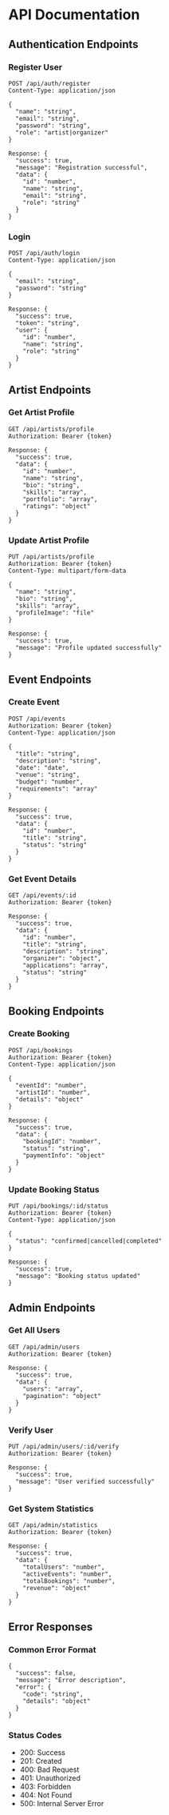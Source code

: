 # API Documentation

## Authentication Endpoints

### Register User
```http
POST /api/auth/register
Content-Type: application/json

{
  "name": "string",
  "email": "string",
  "password": "string",
  "role": "artist|organizer"
}

Response: {
  "success": true,
  "message": "Registration successful",
  "data": {
    "id": "number",
    "name": "string",
    "email": "string",
    "role": "string"
  }
}
```

### Login
```http
POST /api/auth/login
Content-Type: application/json

{
  "email": "string",
  "password": "string"
}

Response: {
  "success": true,
  "token": "string",
  "user": {
    "id": "number",
    "name": "string",
    "role": "string"
  }
}
```

## Artist Endpoints

### Get Artist Profile
```http
GET /api/artists/profile
Authorization: Bearer {token}

Response: {
  "success": true,
  "data": {
    "id": "number",
    "name": "string",
    "bio": "string",
    "skills": "array",
    "portfolio": "array",
    "ratings": "object"
  }
}
```

### Update Artist Profile
```http
PUT /api/artists/profile
Authorization: Bearer {token}
Content-Type: multipart/form-data

{
  "name": "string",
  "bio": "string",
  "skills": "array",
  "profileImage": "file"
}

Response: {
  "success": true,
  "message": "Profile updated successfully"
}
```

## Event Endpoints

### Create Event
```http
POST /api/events
Authorization: Bearer {token}
Content-Type: application/json

{
  "title": "string",
  "description": "string",
  "date": "date",
  "venue": "string",
  "budget": "number",
  "requirements": "array"
}

Response: {
  "success": true,
  "data": {
    "id": "number",
    "title": "string",
    "status": "string"
  }
}
```

### Get Event Details
```http
GET /api/events/:id
Authorization: Bearer {token}

Response: {
  "success": true,
  "data": {
    "id": "number",
    "title": "string",
    "description": "string",
    "organizer": "object",
    "applications": "array",
    "status": "string"
  }
}
```

## Booking Endpoints

### Create Booking
```http
POST /api/bookings
Authorization: Bearer {token}
Content-Type: application/json

{
  "eventId": "number",
  "artistId": "number",
  "details": "object"
}

Response: {
  "success": true,
  "data": {
    "bookingId": "number",
    "status": "string",
    "paymentInfo": "object"
  }
}
```

### Update Booking Status
```http
PUT /api/bookings/:id/status
Authorization: Bearer {token}
Content-Type: application/json

{
  "status": "confirmed|cancelled|completed"
}

Response: {
  "success": true,
  "message": "Booking status updated"
}
```

## Admin Endpoints

### Get All Users
```http
GET /api/admin/users
Authorization: Bearer {token}

Response: {
  "success": true,
  "data": {
    "users": "array",
    "pagination": "object"
  }
}
```

### Verify User
```http
PUT /api/admin/users/:id/verify
Authorization: Bearer {token}

Response: {
  "success": true,
  "message": "User verified successfully"
}
```

### Get System Statistics
```http
GET /api/admin/statistics
Authorization: Bearer {token}

Response: {
  "success": true,
  "data": {
    "totalUsers": "number",
    "activeEvents": "number",
    "totalBookings": "number",
    "revenue": "object"
  }
}
```

## Error Responses

### Common Error Format
```http
{
  "success": false,
  "message": "Error description",
  "error": {
    "code": "string",
    "details": "object"
  }
}
```

### Status Codes
- 200: Success
- 201: Created
- 400: Bad Request
- 401: Unauthorized
- 403: Forbidden
- 404: Not Found
- 500: Internal Server Error 